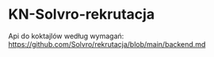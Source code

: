 # KN-Solvro-rekrutacja

Api do koktajlów według wymagań: https://github.com/Solvro/rekrutacja/blob/main/backend.md
